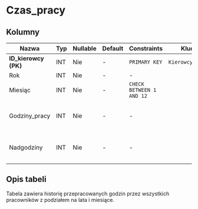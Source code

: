 # Czas_pracy

## Kolumny

| Nazwa                | Typ | Nullable | Default | Constraints              | Klucze obce            | Opis                                        |
| -------------------- | --- | -------- | ------- | ------------------------ | ---------------------- | ------------------------------------------- |
| **ID_kierowcy (PK)** | INT | Nie      | -      | `PRIMARY KEY`            | `Kierowcy.ID_kierowcy` | ID kierowcy                                 |
| Rok                  | INT | Nie      | -       | -                        |                        | Rok wpisu                                   |
| Miesiąc              | INT | Nie      | -       | `CHECK BETWEEN 1 AND 12` |                        | Miesiąc wpisu                               |
| Godziny_pracy        | INT | Nie      | -       | -                        |                        | Liczba przepracowanych w miesiącu godzin    |
| Nadgodziny           | INT | Nie      | -       | -                        |                        | Liczba przepracowanych w miesiącu nadgodzin |

## Opis tabeli

Tabela zawiera historię przepracowanych godzin przez wszystkich pracowników z podziałem na lata i miesiące.
